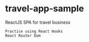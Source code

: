 # travel-app-sample

ReactJS SPA for travel business

    Practice using React Hooks
    React Router Dom
